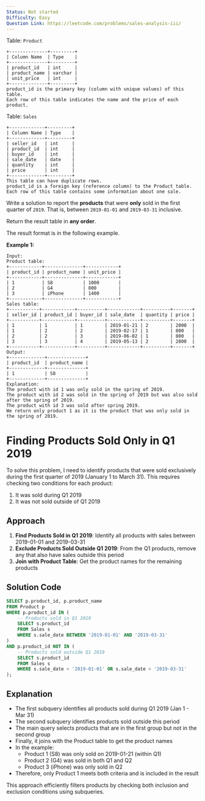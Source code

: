 ```yaml
---
Status: Not started
Difficulty: Easy
Question Link: https://leetcode.com/problems/sales-analysis-iii/
---
```

Table: `Product`

```Plain
+--------------+---------+
| Column Name  | Type    |
+--------------+---------+
| product_id   | int     |
| product_name | varchar |
| unit_price   | int     |
+--------------+---------+
product_id is the primary key (column with unique values) of this table.
Each row of this table indicates the name and the price of each product.
```

Table: `Sales`

```Plain
+-------------+---------+
| Column Name | Type    |
+-------------+---------+
| seller_id   | int     |
| product_id  | int     |
| buyer_id    | int     |
| sale_date   | date    |
| quantity    | int     |
| price       | int     |
+-------------+---------+
This table can have duplicate rows.
product_id is a foreign key (reference column) to the Product table.
Each row of this table contains some information about one sale.
```

Write a solution to report the **products** that were **only** sold in the first quarter of `2019`. That is, between `2019-01-01` and `2019-03-31` inclusive.

Return the result table in **any order**.

The result format is in the following example.

**Example 1:**

```Plain
Input:
Product table:
+------------+--------------+------------+
| product_id | product_name | unit_price |
+------------+--------------+------------+
| 1          | S8           | 1000       |
| 2          | G4           | 800        |
| 3          | iPhone       | 1400       |
+------------+--------------+------------+
Sales table:
+-----------+------------+----------+------------+----------+-------+
| seller_id | product_id | buyer_id | sale_date  | quantity | price |
+-----------+------------+----------+------------+----------+-------+
| 1         | 1          | 1        | 2019-01-21 | 2        | 2000  |
| 1         | 2          | 2        | 2019-02-17 | 1        | 800   |
| 2         | 2          | 3        | 2019-06-02 | 1        | 800   |
| 3         | 3          | 4        | 2019-05-13 | 2        | 2800  |
+-----------+------------+----------+------------+----------+-------+
Output:
+-------------+--------------+
| product_id  | product_name |
+-------------+--------------+
| 1           | S8           |
+-------------+--------------+
Explanation:
The product with id 1 was only sold in the spring of 2019.
The product with id 2 was sold in the spring of 2019 but was also sold after the spring of 2019.
The product with id 3 was sold after spring 2019.
We return only product 1 as it is the product that was only sold in the spring of 2019.
```

# Finding Products Sold Only in Q1 2019

To solve this problem, I need to identify products that were sold exclusively during the first quarter of 2019 (January 1 to March 31). This requires checking two conditions for each product:

1. It was sold during Q1 2019
2. It was not sold outside of Q1 2019

## Approach

1. **Find Products Sold in Q1 2019**: Identify all products with sales between 2019-01-01 and 2019-03-31
2. **Exclude Products Sold Outside Q1 2019**: From the Q1 products, remove any that also have sales outside this period
3. **Join with Product Table**: Get the product names for the remaining products

## Solution Code

```SQL
SELECT p.product_id, p.product_name
FROM Product p
WHERE p.product_id IN (
    -- Products sold in Q1 2019
    SELECT s.product_id
    FROM Sales s
    WHERE s.sale_date BETWEEN '2019-01-01' AND '2019-03-31'
)
AND p.product_id NOT IN (
    -- Products sold outside Q1 2019
    SELECT s.product_id
    FROM Sales s
    WHERE s.sale_date < '2019-01-01' OR s.sale_date > '2019-03-31'
);
```

## Explanation

- The first subquery identifies all products sold during Q1 2019 (Jan 1 - Mar 31)
- The second subquery identifies products sold outside this period
- The main query selects products that are in the first group but not in the second group
- Finally, it joins with the Product table to get the product names
- In the example:
    - Product 1 (S8) was only sold on 2019-01-21 (within Q1)
    - Product 2 (G4) was sold in both Q1 and Q2
    - Product 3 (iPhone) was only sold in Q2
- Therefore, only Product 1 meets both criteria and is included in the result

This approach efficiently filters products by checking both inclusion and exclusion conditions using subqueries.